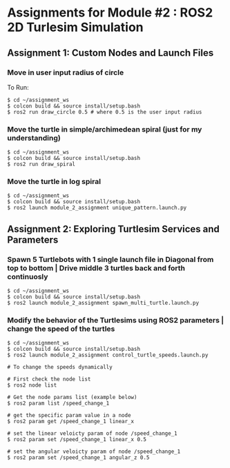 # Assignments for Module #2 : ROS2 2D Turlesim Simulation
## Assignment 1: Custom Nodes and Launch Files

### Move in user input radius of circle

To Run:
```
$ cd ~/assignment_ws
$ colcon build && source install/setup.bash
$ ros2 run draw_circle 0.5 # where 0.5 is the user input radius
```

### Move the turtle in simple/archimedean spiral (just for my understanding)
```
$ cd ~/assignment_ws
$ colcon build && source install/setup.bash
$ ros2 run draw_spiral
```

### Move the turtle in log spiral
```
$ cd ~/assignment_ws
$ colcon build && source install/setup.bash
$ ros2 launch module_2_assignment unique_pattern.launch.py
```


## Assignment 2: Exploring Turtlesim Services and Parameters


### Spawn 5 Turtlebots with 1 single launch file in Diagonal from top to bottom | Drive middle 3 turtles back and forth continuosly

```
$ cd ~/assignment_ws
$ colcon build && source install/setup.bash
$ ros2 launch module_2_assignment spawn_multi_turtle.launch.py
```

### Modify the behavior of the Turtlesims using ROS2 parameters | change the speed of the turtles

```
$ cd ~/assignment_ws
$ colcon build && source install/setup.bash
$ ros2 launch module_2_assignment control_turtle_speeds.launch.py

# To change the speeds dynamically

# First check the node list
$ ros2 node list

# Get the node params list (example below)
$ ros2 param list /speed_change_1

# get the specific param value in a node
$ ros2 param get /speed_change_1 linear_x

# set the linear veloicty param of node /speed_change_1
$ ros2 param set /speed_change_1 linear_x 0.5

# set the angular veloicty param of node /speed_change_1
$ ros2 param set /speed_change_1 angular_z 0.5

```